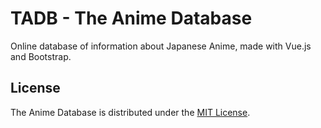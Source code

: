 # TADB - The Anime Database

Online database of information about Japanese Anime, made with Vue.js and Bootstrap.

## License

The Anime Database is distributed under the [MIT License](https://github.com/AmeerTaweel/the-anime-database/blob/master/LICENSE).